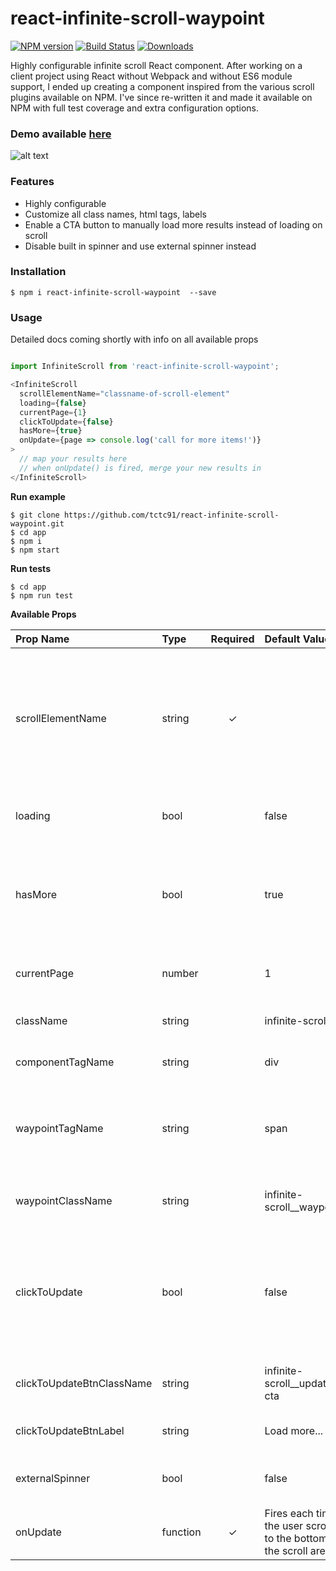 react-infinite-scroll-waypoint
==============

[![NPM version][npm-image]][npm-url]
[![Build Status](https://travis-ci.org/tctc91/react-infinite-scroll-waypoint.svg?branch=master)](https://travis-ci.org/tctc91/react-infinite-scroll-waypoint)
[![Downloads][downloads-image]][downloads-url]

Highly configurable infinite scroll React component. After working on a client project using React without Webpack and without ES6 module support, I ended up creating a component inspired from the various scroll plugins available on NPM. I've since re-written it and made it available on NPM with full test coverage and extra configuration options.

### Demo available [here](https://tctc91.github.io/react-infinite-scroll-waypoint/)

![alt text](https://i.imgur.com/bl0GCqC.png "Preview image")


### Features

* Highly configurable
* Customize all class names, html tags, labels 
* Enable a CTA button to manually load more results instead of loading on scroll
* Disable built in spinner and use external spinner instead

### Installation

```
$ npm i react-infinite-scroll-waypoint  --save
```

### Usage

Detailed docs coming shortly with info on all available props

```JavaScript

import InfiniteScroll from 'react-infinite-scroll-waypoint';

<InfiniteScroll
  scrollElementName="classname-of-scroll-element"
  loading={false}
  currentPage={1}
  clickToUpdate={false}
  hasMore={true}
  onUpdate={page => console.log('call for more items!')}
>
  // map your results here
  // when onUpdate() is fired, merge your new results in
</InfiniteScroll>
```

**Run example**

```
$ git clone https://github.com/tctc91/react-infinite-scroll-waypoint.git
$ cd app
$ npm i
$ npm start
```

**Run tests**

```
$ cd app
$ npm run test
```

**Available Props**

| Prop Name | Type | Required | Default Value | Description
|:-----------|:-----------|:-----------:|:-----------|:-----------|
| scrollElementName | string |✓|| The class name of the element in which contains the srollable content. E.g. the element which should have a scrollbar |
| loading  | bool || false | Indicates that new content is fetching |
| hasMore  | bool || true | Prevents the onUpdate callback from firing when no more content is available |
| currentPage  | number || 1 | Incremented on each onUpdate callback |
| className  | string || infinite-scroll | Class name of the scroll element |
| componentTagName  | string || div | HTML tag for the scroll element |
| waypointTagName  | string || span | HTML tag for the invisible waypoint used for scroll detection |
| waypointClassName  | string || infinite-scroll__waypoint | Class name of the invisible waypoint |
| clickToUpdate | bool || false | Adds a button forcing users to click to load more content. Disables scrolling functionality |
| clickToUpdateBtnClassName  | string || infinite-scroll__update-cta | Class name of the update CTA button |
| clickToUpdateBtnLabel  | string || Load more... | Text to appear on the button |
| externalSpinner | bool || false | Enable this to disable the built in spinner
| onUpdate  | function | ✓ | Fires each time the user scrolls to the bottom of the scroll area |


[npm-image]: https://img.shields.io/npm/v/react-infinite-scroll-waypoint.svg?style=flat-square
[npm-url]: https://npmjs.org/package/react-infinite-scroll-waypoint
[downloads-image]: http://img.shields.io/npm/dm/react-infinite-scroll-waypoint.svg?style=flat-square
[downloads-url]: https://npmjs.org/package/react-infinite-scroll-waypoint